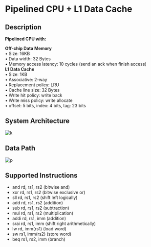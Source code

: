 # Pipelined CPU + L1 Data Cache
## Description
**Pipelined CPU with:**
>
**Off-chip Data Memory**\
• Size: 16KB\
• Data width: 32 Bytes\
• Memory access latency: 10 cycles (send an ack when finish 
access)\
**L1 Data Cache**\
• Size: 1KB\
• Associative: 2-way\
• Replacement policy: LRU\
• Cache line size: 32 Bytes\
• Write hit policy: write back\
• Write miss policy: write allocate\
• offset: 5 bits, index: 4 bits, tag: 23 bits
## System Architecture
![k](https://user-images.githubusercontent.com/52776608/170442020-e13b4c70-9b9e-478f-8029-42739c517591.png)
## Data Path
![p](https://user-images.githubusercontent.com/52776608/170442040-915fae37-475f-431e-a4e5-91bffa9f06e0.png)
## Supported Instructions
* and rd, rs1, rs2 (bitwise and)
* xor rd, rs1, rs2 (bitwise exclusive or)
* sll rd, rs1, rs2 (shift left logically)
* add rd, rs1, rs2 (addition)
* sub rd, rs1, rs2 (subtraction)
* mul rd, rs1, rs2 (multiplication)
* addi rd, rs1, imm (addition)
* srai rd, rs1, imm (shift right arithmetically)
* lw rd, imm(rs1) (load word)
* sw rs1, imm(rs2) (store word)
* beq rs1, rs2, imm (branch)
